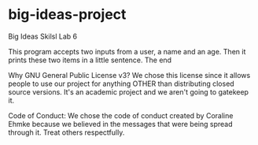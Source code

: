 # big-ideas-project
Big Ideas Skilsl Lab 6

This program accepts two inputs from a user, a name and an age.
Then it prints these two items in a little sentence. 
The end

Why GNU General Public License v3?
We chose this license since it allows people to use our project for anything OTHER than distributing closed source versions. It's an academic project and we aren't going to gatekeep it.

Code of Conduct:
We chose the code of conduct created by Coraline Ehmke because we believed in the messages that were being spread through it. Treat others respectfully.
